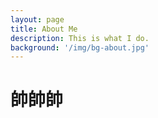 ```yaml
---
layout: page
title: About Me
description: This is what I do.
background: '/img/bg-about.jpg'
---
```


# 帥帥帥
